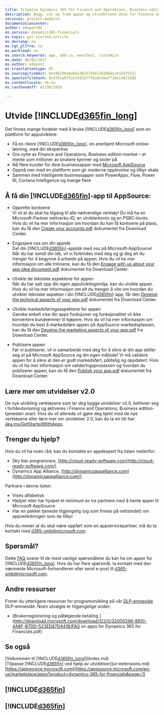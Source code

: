```yaml
---
title: Tilpasse Dynamics 365 for Finance and Operations, Business edition | Microsoft-dokumentasjon
description: Bygg, vis og frem appen og utvidelsene dine for Finance and Operations, Business edition.
services: project-madeira
documentationcenter: 
author: edupont04
ms.service: dynamics365-financials
ms.topic: get-started-article
ms.devlang: na
ms.tgt_pltfrm: na
ms.workload: na
ms.search.keywords: app, add-in, manifest, customize
ms.date: 06/02/2017
ms.author: edupont
ms.translationtype: HT
ms.sourcegitcommit: bec0619be0a65e3625759e13d2866ac615d7513c
ms.openlocfilehash: 8c8f01a97fa215932fff0adc6baff2be13621585
ms.contentlocale: nb-no
ms.lasthandoff: 01/30/2018

---
```

# <a name="extending-included365finlongincludesd365finlongmdmd"></a>Utvide [!INCLUDE[d365fin_long](includes/d365fin_long_md.md)]
Det finnes mange fordeler med å bruke [!INCLUDE[d365fin_long](includes/d365fin_long_md.md)] som en plattform for apputviklere:

* Få en rikere [!INCLUDE[d365fin_long](includes/d365fin_long_md.md)], en anerkjent Microsoft online-løsning, med din ekspertise  
* Dra nytte av Finance and Operations, Business edition-merket – et merke som millioner av brukere kjenner og stoler på  
* Nå flere kunder for dine businessapper med [Microsoft AppSource](https://appsource.microsoft.com/)  
* Oppnå mer med en plattform som gir moderne opplevelse og tilbyr skala  
* Sammen med intelligente businessapper som PowerApps, Flow, Power BI, Cortana Intelligence og mange flere  

## <a name="to-bring-your-included365finincludesd365finmdmd-app-into-appsource"></a>Å få din [!INCLUDE[d365fin](includes/d365fin_md.md)]-app til AppSource:
+ Opprette kontoene  
Vi vil at du skal ha tilgang til alle nødvendige verktøy! Du må ha en Microsoft-Partner nettverks-ID, en utviklerkonto og en PSBC-konto.
Hvis du vil ha mer informasjon om hvordan du kan få kontoene på plass, kan du få den [Create your accounts.pdf](https://go.microsoft.com/fwlink/?linkid=841514) dokumentet fra Download Center.

+ Engasjere oss om din appidé  
Del din [!INCLUDE[d365fin](includes/d365fin_md.md)]-appidé med oss på Microsoft-AppSource! Når du har sendt din idé, vil vi forbindes med deg og gi deg alt du trenger for å begynne å arbeide på appen.
Hvis du vil ha mer informasjon om alle trinnene, kan du få den [Engage with us about your app idea document.pdf](https://go.microsoft.com/fwlink/?linkid=841515) dokumentet fra Download Center.

+ Utvikle de tekniske aspektene for appen    
Når du har satt opp din egen apputviklingsmiljø, kan du utvikle appen.
Hvis du vil ha mer informasjon om alt du trenger å vite om hvordan du utvikler tekniske aspekter i din [!INCLUDE[d365fin](includes/d365fin_md.md)]-app, får den [Develop the technical aspects of your app.pdf](https://go.microsoft.com/fwlink/?linkid=841516) dokumentet fra Download Center.

+ Utvikle markedsføringsaspektene for appen  
Ganske enkelt vise din apps funksjoner og funksjonalitet vil ikke konvertere kundeemner til kjøpere. Hvis du vil ha mer informasjon om hvordan du best å markedsføre appen på AppSource-markedsplassen, kan du få den [Develop the marketing aspects of your app.pdf](https://go.microsoft.com/fwlink/?linkid=841518) fra Download Center.

+ Publisere appen  
Før vi publiserer, vil vi samarbeide med deg for å sikre at din app skiller seg ut på Microsoft AppSource og din egen målside! Vi må validere appen for å sikre at den er godt markedsført, pålitelig og oppdatert.
Hvis du vil ha mer informasjon om valideringsprosessen og hvordan du publiserer appen, kan du få den [Publish your app.pdf](https://go.microsoft.com/fwlink/?linkid=841517) dokumentet fra Download Center.

## <a name="learn-more-about-extensions-v20"></a>Lære mer om utvidelser v2.0
De nye utvikling verktøyene som lar deg bygge utvidelser v2.0, befinner seg i forhåndsvisning og aktiveres i Finance and Operations, Business edition-tjenesten snart. Hvis du vil allerede vil gjøre deg kjent med de nye verktøyene eller lære mer om utvidelser 2.0, kan du ta en titt her: [aka.ms/GetStartedWithApps](http://aka.ms/GetStartedWithApps).  

## <a name="need-help"></a>Trenger du hjelp?
Hvis du vil ha noen råd, kan du kontakte en appekspert fra listen nedenfor:

* Sky klar programvare, [http://cloud-ready-software.com](http://cloud-ready-software.com/)  
* Dynamics App Alliance, [http://dynamicsappalliance.com](http://dynamicsappalliance.com/)

Partnere i denne listen:

* Vises alfabetisk  
* Hjelper eller har hjulpet et minimum av tre partnere med å hente apper til Microsoft AppSource  
* Har en pakket tjeneste tilgjengelig (og som finnes på nettstedet) om appveiledningen som de tilbyr  

Hvis du mener at du skal være oppført som en appservicepartner, må du ta kontakt med [d365-smb@microsoft.com](mailto:d365-smb@microsoft.com).

## <a name="questions"></a>Spørsmål?
Dette [FAQ](https://go.microsoft.com/fwlink/?linkid=841520) svarer til de mest vanlige spørsmålene du kan ha om apper for [!INCLUDE[d365fin_long](includes/d365fin_long_md.md)]. Hvis du har flere spørsmål, ta kontakt med den nærmeste Microsoft-forhandleren eller send e-post til [d365-smb@microsoft.com](mailto:d365-smb@microsoft.com).

## <a name="further-resources"></a>Andre ressurser
Finner du ytterligere ressurser for programutvikling på vår [DLP-emneside](https://mbspartner.microsoft.com/BFI/Topic/76) DLP-emneside. Noen utvalgte er tilgjengelige under:
-   [Brukerregistrering og påfølgende betaling ](http://download.microsoft.com/download/3/2/0/320D0286-8810-4A8F-B7DD-523ED87D441B/FAQ on apps for Dynamics 365 for Financials.pdf)



## <a name="see-also"></a>Se også
[Velkommen til [!INCLUDE[d365fin_long](includes/d365fin_long_md.md)]](index.md)  
[Tilpasse [!INCLUDE[d365fin](includes/d365fin_md.md)] ved hjelp av utvidelser](ui-extensions.md)  
[https://appsource.microsoft.com](https://appsource.microsoft.com/en-us/marketplace/apps?product=dynamics-365-for-financials&page=1)  

## [!INCLUDE[d365fin](includes/free_trial_md.md)]  
## [!INCLUDE[d365fin](includes/training_link_md.md)]

